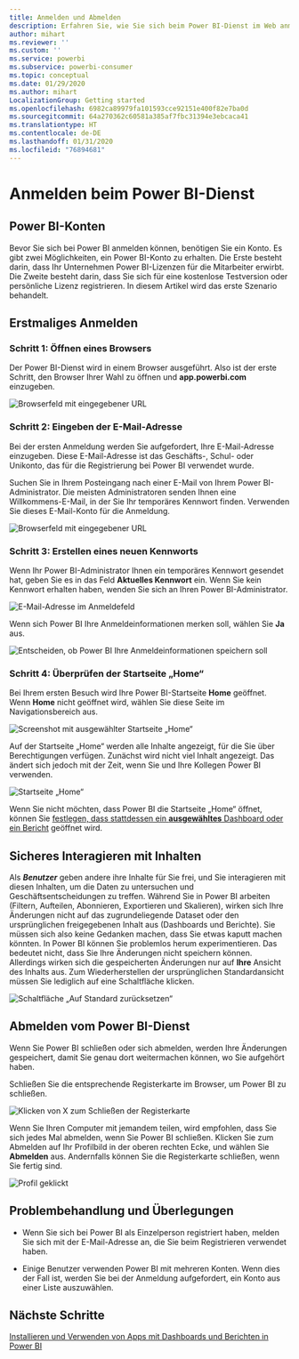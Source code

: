 ```yaml
---
title: Anmelden und Abmelden
description: Erfahren Sie, wie Sie sich beim Power BI-Dienst im Web anmelden, und wie Sie sich abmelden.
author: mihart
ms.reviewer: ''
ms.custom: ''
ms.service: powerbi
ms.subservice: powerbi-consumer
ms.topic: conceptual
ms.date: 01/29/2020
ms.author: mihart
LocalizationGroup: Getting started
ms.openlocfilehash: 6982ca89979fa101593cce92151e400f82e7ba0d
ms.sourcegitcommit: 64a270362c60581a385af7fbc31394e3ebcaca41
ms.translationtype: HT
ms.contentlocale: de-DE
ms.lasthandoff: 01/31/2020
ms.locfileid: "76894681"
---
```

# <a name="sign-in-to-power-bi-service"></a>Anmelden beim Power BI-Dienst

## <a name="power-bi-accounts"></a>Power BI-Konten
Bevor Sie sich bei Power BI anmelden können, benötigen Sie ein Konto. Es gibt zwei Möglichkeiten, ein Power BI-Konto zu erhalten. Die Erste besteht darin, dass Ihr Unternehmen Power BI-Lizenzen für die Mitarbeiter erwirbt. Die Zweite besteht darin, dass Sie sich für eine kostenlose Testversion oder persönliche Lizenz registrieren. In diesem Artikel wird das erste Szenario behandelt.

## <a name="sign-in-for-the-first-time"></a>Erstmaliges Anmelden

### <a name="step-1-open-a-browser"></a>Schritt 1: Öffnen eines Browsers
Der Power BI-Dienst wird in einem Browser ausgeführt.  Also ist der erste Schritt, den Browser Ihrer Wahl zu öffnen und **app.powerbi.com** einzugeben.

![Browserfeld mit eingegebener URL](media/end-user-sign-in/power-bi-sign-in.png)

### <a name="step-2-type-your-email-address"></a>Schritt 2: Eingeben der E-Mail-Adresse
Bei der ersten Anmeldung werden Sie aufgefordert, Ihre E-Mail-Adresse einzugeben.  Diese E-Mail-Adresse ist das Geschäfts-, Schul- oder Unikonto, das für die Registrierung bei Power BI verwendet wurde.  

Suchen Sie in Ihrem Posteingang nach einer E-Mail von Ihrem Power BI-Administrator. Die meisten Administratoren senden Ihnen eine Willkommens-E-Mail, in der Sie Ihr temporäres Kennwort finden. Verwenden Sie dieses E-Mail-Konto für die Anmeldung. 

![Browserfeld mit eingegebener URL](media/end-user-sign-in/power-bi-password.png)


 
### <a name="step-3-create-a-new-password"></a>Schritt 3: Erstellen eines neuen Kennworts
Wenn Ihr Power BI-Administrator Ihnen ein temporäres Kennwort gesendet hat, geben Sie es in das Feld **Aktuelles Kennwort** ein. Wenn Sie kein Kennwort erhalten haben, wenden Sie sich an Ihren Power BI-Administrator.

![E-Mail-Adresse im Anmeldefeld](media/end-user-sign-in/power-bi-login.png)

Wenn sich Power BI Ihre Anmeldeinformationen merken soll, wählen Sie **Ja** aus. 

![Entscheiden, ob Power BI Ihre Anmeldeinformationen speichern soll](media/end-user-sign-in/power-bi-stay-signed-in.png)


### <a name="step-4-review-your-home-landing-page"></a>Schritt 4: Überprüfen der Startseite „Home“
Bei Ihrem ersten Besuch wird Ihre Power BI-Startseite **Home** geöffnet. Wenn **Home** nicht geöffnet wird, wählen Sie diese Seite im Navigationsbereich aus. 

![Screenshot mit ausgewählter Startseite „Home“](media/end-user-sign-in/power-bi-home-selected.png)

Auf der Startseite „Home“ werden alle Inhalte angezeigt, für die Sie über Berechtigungen verfügen. Zunächst wird nicht viel Inhalt angezeigt. Das ändert sich jedoch mit der Zeit, wenn Sie und Ihre Kollegen Power BI verwenden. 

![Startseite „Home“](media/end-user-sign-in/power-bi-home-landing.png)

Wenn Sie nicht möchten, dass Power BI die Startseite „Home“ öffnet, können Sie [festlegen, dass stattdessen ein **ausgewähltes** Dashboard oder ein Bericht](end-user-featured.md) geöffnet wird. 

## <a name="safely-interact-with-content"></a>Sicheres Interagieren mit Inhalten
Als ***Benutzer*** geben andere ihre Inhalte für Sie frei, und Sie interagieren mit diesen Inhalten, um die Daten zu untersuchen und Geschäftsentscheidungen zu treffen.  Während Sie in Power BI arbeiten (Filtern, Aufteilen, Abonnieren, Exportieren und Skalieren), wirken sich Ihre Änderungen nicht auf das zugrundeliegende Dataset oder den ursprünglichen freigegebenen Inhalt aus (Dashboards und Berichte). Sie müssen sich also keine Gedanken machen, dass Sie etwas kaputt machen könnten. In Power BI können Sie problemlos herum experimentieren. Das bedeutet nicht, dass Sie Ihre Änderungen nicht speichern können. Allerdings wirken sich die gespeicherten Änderungen nur auf **Ihre** Ansicht des Inhalts aus. Zum Wiederherstellen der ursprünglichen Standardansicht müssen Sie lediglich auf eine Schaltfläche klicken.

![Schaltfläche „Auf Standard zurücksetzen“](media/end-user-sign-in/power-bi-reset.png)

## <a name="sign-out-of-power-bi-service"></a>Abmelden vom Power BI-Dienst
Wenn Sie Power BI schließen oder sich abmelden, werden Ihre Änderungen gespeichert, damit Sie genau dort weitermachen können, wo Sie aufgehört haben.

Schließen Sie die entsprechende Registerkarte im Browser, um Power BI zu schließen. 

![Klicken von X zum Schließen der Registerkarte](media/end-user-sign-in/power-bi-close.png) 

Wenn Sie Ihren Computer mit jemandem teilen, wird empfohlen, dass Sie sich jedes Mal abmelden, wenn Sie Power BI schließen.  Klicken Sie zum Abmelden auf Ihr Profilbild in der oberen rechten Ecke, und wählen Sie **Abmelden** aus. Andernfalls können Sie die Registerkarte schließen, wenn Sie fertig sind.

![Profil geklickt](media/end-user-sign-in/power-bi-sign-out.png) 

## <a name="troubleshooting-and-considerations"></a>Problembehandlung und Überlegungen
- Wenn Sie sich bei Power BI als Einzelperson registriert haben, melden Sie sich mit der E-Mail-Adresse an, die Sie beim Registrieren verwendet haben.

- Einige Benutzer verwenden Power BI mit mehreren Konten. Wenn dies der Fall ist, werden Sie bei der Anmeldung aufgefordert, ein Konto aus einer Liste auszuwählen. 

## <a name="next-steps"></a>Nächste Schritte
[Installieren und Verwenden von Apps mit Dashboards und Berichten in Power BI](end-user-app-view.md)
